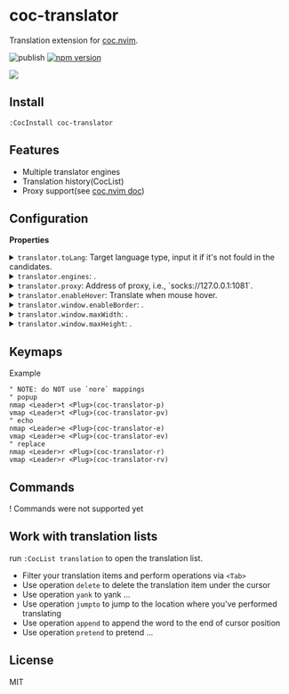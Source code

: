 # coc-translator

Translation extension for [coc.nvim](https://github.com/neoclide/coc.nvim).

![publish](https://github.com/voldikss/coc-translator/workflows/publish/badge.svg)
[![npm version](https://badge.fury.io/js/coc-translator.svg)](https://badge.fury.io/js/coc-translator)

![](https://user-images.githubusercontent.com/20282795/103474126-b8e31b00-4ddb-11eb-916b-2e2d7b2b29e0.png)

## Install

```
:CocInstall coc-translator
```

## Features

- Multiple translator engines
- Translation history(CocList)
- Proxy support(see [coc.nvim doc](https://github.com/neoclide/coc.nvim/blob/master/doc/coc.txt#L113-L119))

## Configuration

<!-- Generated by 'yarn run bulid:doc', please don't edit it directly -->
<!-- prettier-ignore-start -->
<strong>Properties</strong>
<details>
<summary><code>translator.toLang</code>: Target language type, input it if it's not fould in the candidates.</summary>
Type: <pre><code>(('zh_CN' | 'zh_TW' | 'en' | 'fr' | 'de' | 'ja' | 'ko' | 'ru') | string) & string</code></pre>Default: <pre><code>"zh_CN"</code></pre>
</details>
<details>
<summary><code>translator.engines</code>: .</summary>
Type: <pre><code>string[]</code></pre>Default: <pre><code>[
  "bing",
  "google",
  "youdao",
  "haici"
]</code></pre>
</details>
<details>
<summary><code>translator.proxy</code>: Address of proxy, i.e., `socks://127.0.0.1:1081`.</summary>
Type: <pre><code>string</code></pre>
</details>
<details>
<summary><code>translator.enableHover</code>: Translate when mouse hover.</summary>
Type: <pre><code>boolean</code></pre>Default: <pre><code>false</code></pre>
</details>
<details>
<summary><code>translator.window.enableBorder</code>: .</summary>
Type: <pre><code>boolean</code></pre>Default: <pre><code>true</code></pre>
</details>
<details>
<summary><code>translator.window.maxWidth</code>: .</summary>
Type: <pre><code>number</code></pre>Default: <pre><code>80</code></pre>
</details>
<details>
<summary><code>translator.window.maxHeight</code>: .</summary>
Type: <pre><code>number</code></pre>Default: <pre><code>20</code></pre>
</details>

<!-- prettier-ignore-end -->

## Keymaps

Example

```vim
" NOTE: do NOT use `nore` mappings
" popup
nmap <Leader>t <Plug>(coc-translator-p)
vmap <Leader>t <Plug>(coc-translator-pv)
" echo
nmap <Leader>e <Plug>(coc-translator-e)
vmap <Leader>e <Plug>(coc-translator-ev)
" replace
nmap <Leader>r <Plug>(coc-translator-r)
vmap <Leader>r <Plug>(coc-translator-rv)
```

## Commands

! Commands were not supported yet

## Work with translation lists

run `:CocList translation` to open the translation list.

- Filter your translation items and perform operations via `<Tab>`
- Use operation `delete` to delete the translation item under the cursor
- Use operation `yank` to yank ...
- Use operation `jumpto` to jump to the location where you've performed translating
- Use operation `append` to append the word to the end of cursor position
- Use operation `pretend` to pretend ...

[1]: https://github.com/voldikss/vim-translator/wiki/bing-api
[2]: https://github.com/voldikss/vim-translator/wiki/Ciba-api
[3]: https://github.com/voldikss/vim-translator/wiki/Google-api
[4]: https://github.com/voldikss/vim-translator/wiki/Youdao-api

## License

MIT
